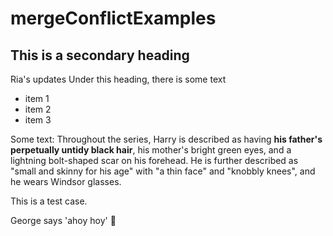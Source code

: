 # mergeConflictExamples




## This is a secondary heading
Ria's updates
Under this heading, there is some text

- item 1
- item 2
- item 3

Some text: 
Throughout the series, Harry is described as having **his father's perpetually untidy black hair**, his mother's bright green eyes, and a lightning bolt-shaped scar on his forehead. He is further described as "small and skinny for his age" with "a thin face" and "knobbly knees", and he wears Windsor glasses.

This is a test case.

George says 'ahoy hoy' :wave:
